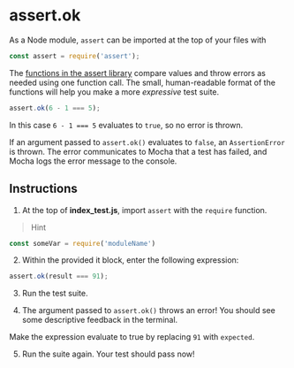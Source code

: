 # assert.ok

As a Node module, ``assert`` can be imported at the top of your files with
```javascript
const assert = require('assert');
```

The [functions in the assert library](https://nodejs.org/api/assert.html) compare values and throw errors as needed using one function call. The small, human-readable format of the functions will help you make a more *expressive* test suite.
```javascript
assert.ok(6 - 1 === 5);
```

In this case ``6 - 1 === 5`` evaluates to ``true``, so no error is thrown.

If an argument passed to ``assert.ok()`` evaluates to ``false``, an ``AssertionError`` is thrown. The error communicates to Mocha that a test has failed, and Mocha logs the error message to the console.

## Instructions

1. At the top of **index_test.js**, import ``assert`` with the ``require`` function.

> Hint
```javascript
const someVar = require('moduleName')
```

2. Within the provided it block, enter the following expression:
```javascript
assert.ok(result === 91);
```

3. Run the test suite.

4. The argument passed to ``assert.ok()`` throws an error! You should see some descriptive feedback in the terminal.

Make the expression evaluate to true by replacing ``91`` with ``expected``.

5. Run the suite again. Your test should pass now!